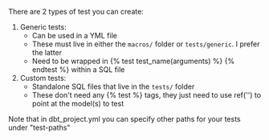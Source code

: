 There are 2 types of test you can create:
1. Generic tests:
	- Can be used in a YML file
	- These must live in either the `macros/` folder or `tests/generic`. I prefer the latter
	- Need to be wrapped in {% test test_name(arguments) %} {% endtest %} within a SQL file
2. Custom tests:
	- Standalone SQL files that live in the `tests/` folder
	- These don't need any {% test %} tags, they just need to use ref('') to point at the model(s) to test

Note that in dbt_project.yml you can specify other paths for your tests under "test-paths"


